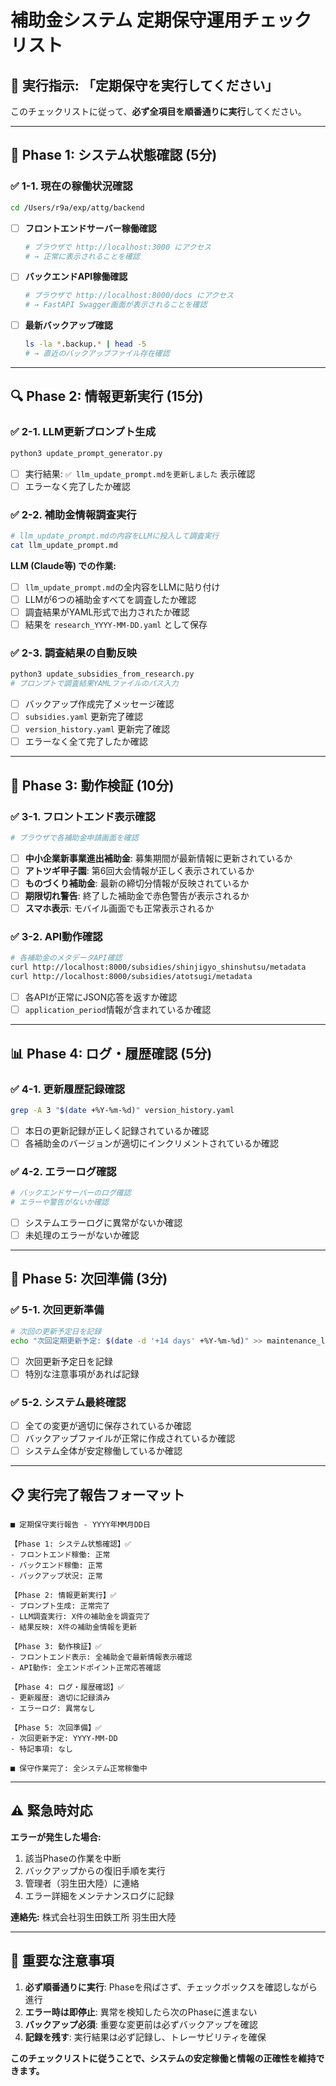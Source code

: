 # 補助金システム 定期保守運用チェックリスト

## 📅 実行指示: 「定期保守を実行してください」

このチェックリストに従って、**必ず全項目を順番通りに実行**してください。

---

## 🔄 Phase 1: システム状態確認 (5分)

### ✅ 1-1. 現在の稼働状況確認
```bash
cd /Users/r9a/exp/attg/backend
```

- [ ] **フロントエンドサーバー稼働確認**
  ```bash
  # ブラウザで http://localhost:3000 にアクセス
  # → 正常に表示されることを確認
  ```

- [ ] **バックエンドAPI稼働確認**  
  ```bash
  # ブラウザで http://localhost:8000/docs にアクセス
  # → FastAPI Swagger画面が表示されることを確認
  ```

- [ ] **最新バックアップ確認**
  ```bash
  ls -la *.backup.* | head -5
  # → 直近のバックアップファイル存在確認
  ```

---

## 🔍 Phase 2: 情報更新実行 (15分)

### ✅ 2-1. LLM更新プロンプト生成
```bash
python3 update_prompt_generator.py
```
- [ ] 実行結果: `✅ llm_update_prompt.mdを更新しました` 表示確認
- [ ] エラーなく完了したか確認

### ✅ 2-2. 補助金情報調査実行
```bash
# llm_update_prompt.mdの内容をLLMに投入して調査実行
cat llm_update_prompt.md
```

**LLM (Claude等) での作業:**
- [ ] `llm_update_prompt.md`の全内容をLLMに貼り付け
- [ ] LLMが6つの補助金すべてを調査したか確認
- [ ] 調査結果がYAML形式で出力されたか確認  
- [ ] 結果を `research_YYYY-MM-DD.yaml` として保存

### ✅ 2-3. 調査結果の自動反映
```bash
python3 update_subsidies_from_research.py
# プロンプトで調査結果YAMLファイルのパス入力
```
- [ ] バックアップ作成完了メッセージ確認
- [ ] `subsidies.yaml` 更新完了確認  
- [ ] `version_history.yaml` 更新完了確認
- [ ] エラーなく全て完了したか確認

---

## 🎯 Phase 3: 動作検証 (10分)

### ✅ 3-1. フロントエンド表示確認
```bash
# ブラウザで各補助金申請画面を確認
```
- [ ] **中小企業新事業進出補助金**: 募集期間が最新情報に更新されているか
- [ ] **アトツギ甲子園**: 第6回大会情報が正しく表示されているか  
- [ ] **ものづくり補助金**: 最新の締切分情報が反映されているか
- [ ] **期限切れ警告**: 終了した補助金で赤色警告が表示されるか
- [ ] **スマホ表示**: モバイル画面でも正常表示されるか

### ✅ 3-2. API動作確認
```bash
# 各補助金のメタデータAPI確認
curl http://localhost:8000/subsidies/shinjigyo_shinshutsu/metadata
curl http://localhost:8000/subsidies/atotsugi/metadata
```
- [ ] 各APIが正常にJSON応答を返すか確認
- [ ] `application_period`情報が含まれているか確認

---

## 📊 Phase 4: ログ・履歴確認 (5分)

### ✅ 4-1. 更新履歴記録確認
```bash
grep -A 3 "$(date +%Y-%m-%d)" version_history.yaml
```
- [ ] 本日の更新記録が正しく記録されているか確認
- [ ] 各補助金のバージョンが適切にインクリメントされているか確認

### ✅ 4-2. エラーログ確認
```bash
# バックエンドサーバーのログ確認
# エラーや警告がないか確認
```
- [ ] システムエラーログに異常がないか確認
- [ ] 未処理のエラーがないか確認

---

## 🔧 Phase 5: 次回準備 (3分)

### ✅ 5-1. 次回更新準備
```bash
# 次回の更新予定日を記録
echo "次回定期更新予定: $(date -d '+14 days' +%Y-%m-%d)" >> maintenance_log.txt
```
- [ ] 次回更新予定日を記録
- [ ] 特別な注意事項があれば記録

### ✅ 5-2. システム最終確認
- [ ] 全ての変更が適切に保存されているか確認
- [ ] バックアップファイルが正常に作成されているか確認
- [ ] システム全体が安定稼働しているか確認

---

## 📋 実行完了報告フォーマット

```
■ 定期保守実行報告 - YYYY年MM月DD日

【Phase 1: システム状態確認】✅
- フロントエンド稼働: 正常
- バックエンド稼働: 正常  
- バックアップ状況: 正常

【Phase 2: 情報更新実行】✅
- プロンプト生成: 正常完了
- LLM調査実行: X件の補助金を調査完了
- 結果反映: X件の補助金情報を更新

【Phase 3: 動作検証】✅
- フロントエンド表示: 全補助金で最新情報表示確認
- API動作: 全エンドポイント正常応答確認

【Phase 4: ログ・履歴確認】✅  
- 更新履歴: 適切に記録済み
- エラーログ: 異常なし

【Phase 5: 次回準備】✅
- 次回更新予定: YYYY-MM-DD
- 特記事項: なし

■ 保守作業完了: 全システム正常稼働中
```

---

## ⚠️ 緊急時対応

**エラーが発生した場合:**
1. 該当Phaseの作業を中断
2. バックアップからの復旧手順を実行
3. 管理者（羽生田大陸）に連絡
4. エラー詳細をメンテナンスログに記録

**連絡先:** 株式会社羽生田鉄工所 羽生田大陸

---

## 📝 重要な注意事項

1. **必ず順番通りに実行**: Phaseを飛ばさず、チェックボックスを確認しながら進行
2. **エラー時は即停止**: 異常を検知したら次のPhaseに進まない
3. **バックアップ必須**: 重要な変更前は必ずバックアップを確認
4. **記録を残す**: 実行結果は必ず記録し、トレーサビリティを確保

**このチェックリストに従うことで、システムの安定稼働と情報の正確性を維持できます。**